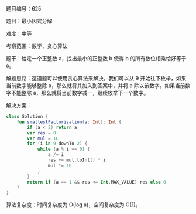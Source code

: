 题目编号：625

题目：最小因式分解

难度：中等

考察范围：数学、贪心算法

题干：给定一个正整数 a，找出最小的正整数 b 使得 b 的所有数位相乘恰好等于 a。

解题思路：这道题可以使用贪心算法来解决。我们可以从 9 开始往下枚举，如果当前数字能够整除 a，那么就将其加入到答案中，并将 a 除以该数字。如果当前数字不能整除 a，那么就将当前数字减一，继续枚举下一个数字。

解决方案：

```kotlin
class Solution {
    fun smallestFactorization(a: Int): Int {
        if (a < 2) return a
        var res = 0
        var mul = 1L
        for (i in 9 downTo 2) {
            while (a % i == 0) {
                a /= i
                res += mul.toInt() * i
                mul *= 10
            }
        }
        return if (a == 1 && res <= Int.MAX_VALUE) res else 0
    }
}
```

算法复杂度：时间复杂度为 O(log a)，空间复杂度为 O(1)。